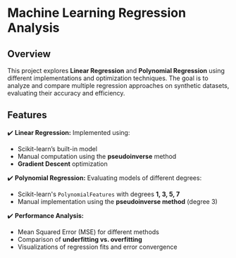 # Machine Learning Regression Analysis

## Overview
This project explores **Linear Regression** and **Polynomial Regression** using different implementations and optimization techniques. The goal is to analyze and compare multiple regression approaches on synthetic datasets, evaluating their accuracy and efficiency.

## Features
✔️ **Linear Regression:** Implemented using:
   - Scikit-learn’s built-in model  
   - Manual computation using the **pseudoinverse** method  
   - **Gradient Descent** optimization  

✔️ **Polynomial Regression:** Evaluating models of different degrees:
   - Scikit-learn's `PolynomialFeatures` with degrees **1, 3, 5, 7**  
   - Manual implementation using the **pseudoinverse method** (degree 3)  

✔️ **Performance Analysis:**  
   - Mean Squared Error (MSE) for different methods  
   - Comparison of **underfitting vs. overfitting**  
   - Visualizations of regression fits and error convergence  
